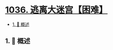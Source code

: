 # [1036. 逃离大迷宫【困难】](https://github.com/Tdahuyou/TNotes.leetcode/tree/main/notes/1036.%20%E9%80%83%E7%A6%BB%E5%A4%A7%E8%BF%B7%E5%AE%AB%E3%80%90%E5%9B%B0%E9%9A%BE%E3%80%91)

<!-- region:toc -->

- [1. 📝 概述](#1--概述)

<!-- endregion:toc -->

## 1. 📝 概述
